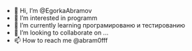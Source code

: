 - 👋 Hi, I’m @EgorkaAbramov
- 👀 I’m interested in programm
- 🌱 I’m currently learning програмированю и тестированию
- 💞️ I’m looking to collaborate on ...
- 📫 How to reach me @abram0fff

<!---
EgorkaAbramov/EgorkaAbramov is a ✨ special ✨ repository because its `README.md` (this file) appears on your GitHub profile.
You can click the Preview link to take a look at your changes.
--->
